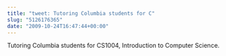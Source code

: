 ```yaml
---
title: "tweet: Tutoring Columbia students for C"
slug: "5126176365"
date: "2009-10-24T16:47:44+00:00"
---
```

Tutoring Columbia students for CS1004, Introduction to Computer Science.